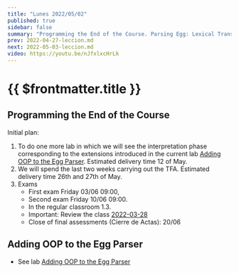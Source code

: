```yaml
---
title: "Lunes 2022/05/02"
published: true
sidebar: false
summary: "Programming the End of the Course. Parsing Egg: Lexical Transformations, The begin end pattern, Error Management"
prev: 2022-04-27-leccion.md
next: 2022-05-03-leccion.md
video: https://youtu.be/nJfxlxcHrLk
---
```


# {{ $frontmatter.title }}

## Programming the End of the Course

Initial plan:

1. To do one more lab in which we will see the interpretation phase corresponding to the extensions introduced in the current lab [Adding OOP to the Egg Parser](/practicas/egg-oop-parser.html). Estimated delivery time 12 of May.
2. We will spend the last two weeks carrying out the TFA. Estimated delivery time 26th and 27th of May.
3. Exams
   * First exam Friday 03/06 09:00, 
   * Second exam Friday 10/06 09:00. 
   * In the regular classroom 1.3. 
   * Important: Review the class [2022-03-28](/clases/2022-03-28-leccion.html)
   * Close of final assessments (Cierre de Actas): 20/06

## Adding OOP to the Egg Parser

* See lab [Adding OOP to the Egg Parser](/practicas/egg-oop-parser.html) 


<!--
## Video

<youtube></youtube>
-->
